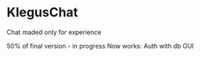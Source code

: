 # KlegusChat
Chat maded only for experience


50% of final version - in progress
Now works:
Auth with db
GUI

